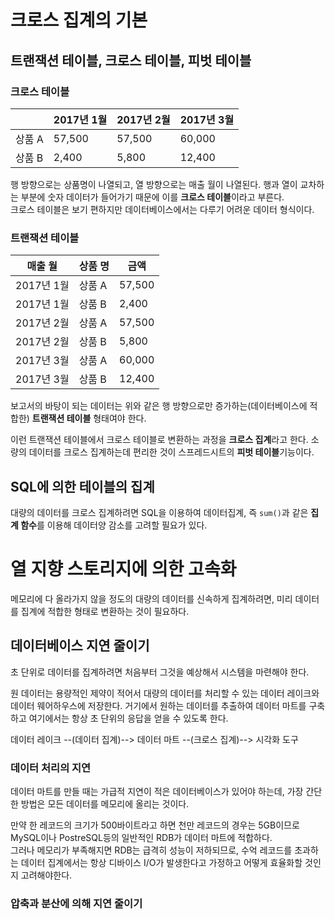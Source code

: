 # 크로스 집계의 기본
## 트랜잭션 테이블, 크로스 테이블, 피벗 테이블
### 크로스 테이블
||2017년 1월|2017년 2월|2017년 3월|
|---|---|---|---|
|상품 A|57,500|57,500|60,000|
|상품 B|2,400|5,800|12,400|  

행 방향으로는 상품명이 나열되고, 열 방향으로는 매출 월이 나열된다. 행과 열이 교차하는 부분에 숫자 데이터가 들어가기 때문에 이를 **크로스 테이블**이라고 부른다.  
크로스 테이블은 보기 편하지만 데이터베이스에서는 다루기 어려운 데이터 형식이다.   

  
  
### 트랜잭션 테이블
|매출 월|상품 명|금액|
|---|---|---|
|2017년 1월|상품 A|57,500|
|2017년 1월|상품 B|2,400|
|2017년 2월|상품 A|57,500|
|2017년 2월|상품 B|5,800|
|2017년 3월|상품 A|60,000|
|2017년 3월|상품 B|12,400|  

보고서의 바탕이 되는 데이터는 위와 같은 행 방향으로만 증가하는(데이터베이스에 적합한) **트랜잭션 테이블** 형태여야 한다.  

이런 트랜잭션 테이블에서 크로스 테이블로 변환하는 과정을 **크로스 집계**라고 한다. 소량의 데이터를 크로스 집계하는데 편리한 것이 스프레드시트의 **피벗 테이블**기능이다.  

## SQL에 의한 테이블의 집계
대량의 데이터를 크로스 집계하려면 SQL을 이용하여 데이터집계, 즉 `sum()`과 같은 **집계 함수**를 이용해 데이터양 감소를 고려할 필요가 있다.  

# 열 지향 스토리지에 의한 고속화
메모리에 다 올라가지 않을 정도의 대량의 데이터를 신속하게 집계하려면, 미리 데이터를 집계에 적합한 형태로 변환하는 것이 필요하다.  

## 데이터베이스 지연 줄이기  
초 단위로 데이터를 집계하려면 처음부터 그것을 예상해서 시스템을 마련해야 한다.  

원 데이터는 용량적인 제약이 적어서 대량의 데이터를 처리할 수 있는 데이터 레이크와 데이터 웨어하우스에 저장한다. 거기에서 원하는 데이터를 추출하여 데이터 마트를 구축하고 여기에서는 항상 초 단위의 응답을 얻을 수 있도록 한다.  

데이터 레이크 --(데이터 집계)--> 데이터 마트 --(크로스 집계)--> 시각화 도구 

### 데이터 처리의 지연
데이터 마트를 만들 때는 가급적 지연이 적은 데이터베이스가 있어야 하는데, 가장 간단한 방법은 모든 데이터를 메모리에 올리는 것이다.  

만약 한 레코드의 크기가 500바이트라고 하면 천만 레코드의 경우는 5GB이므로 MySQL이나 PostreSQL등의 일반적인 RDB가 데이터 마트에 적합하다.  
그러나 메모리가 부족해지면 RDB는 급격히 성능이 저하되므로, 수억 레코드를 초과하는 데이터 집계에서는 항상 디바이스 I/O가 발생한다고 가정하고 어떻게 효율화할 것인지 고려해야한다.  


### **압축**과 **분산**에 의해 지연 줄이기